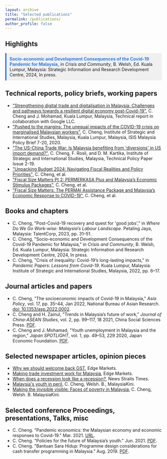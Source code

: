 ```yaml
---
layout: archive
title: "Selected publications"
permalink: /publications/
author_profile: false
---
```


<!--{% if author.googlescholar %}
  You can also find my articles on <u><a href="{{author.googlescholar}}">my Google Scholar profile</a>.</u>
{% endif %}

{% include base_path %}

{% for post in site.publications reversed %}
  {% include archive-single.html %}
{% endfor %}-->

## Highlights
<div style="background-color: #f0f0f0; padding: 10px; margin-bottom: 20px; border-left: 4px solid #2a7ae2;">
  <strong><a href="#" style="text-decoration: none; color: #2a7ae2;">Socio-economic and Development Consequences of the Covid-19 Pandemic for Malaysia,</a></strong> in <em>Crisis and Community</em>, B. Welsh, Ed. Kuala Lumpur, Malaysia: Strategic Information and Research Development Centre, 2024, In press.
</div>


## Technical reports, policy briefs, working papers
- ["Strengthening digital trade and digitalisation in Malaysia: Challenges and pathways towards a resilient digital economy post-Covid-19"](https://www.isis.org.my/2022/02/24/strengthening-digital-trade-and-digitalisation-in-malaysia-2/), C. Cheng and J. Mohamad, Kuala Lumpur, Malaysia, Technical report in collaboration with Google LLC.
- ["Pushed to the margins: The unequal impacts of the COVID-19 crisis on marginalised Malaysian workers"](https://www.isis.org.my/2020/11/30/pushed-to-the-margins-the-unequal-impacts-of-the-covid-19-crisis-on-marginalised-malaysian-workers/), C. Cheng, Institute of Strategic and International Studies, Malaysia, Kuala Lumpur, Malaysia, ISIS Malaysia Policy Brief 7-20, 2020.
- ["The US-China Trade War: Is Malaysia benefiting from 'diversions' in US import demand?"](https://www.isis.org.my/wp-content/uploads/2019/10/POLICY-BRIEF_REV01.pdf), C. Cheng, F. Rosli, and D. M. Kartika, Institute of Strategic and International Studies, Malaysia, Technical Policy Paper Issue 2-19.
- ["Unpacking Budget 2024: Navigating Fiscal Realities and Policy Priorities"](https://www.isis.org.my/2023/10/26/unpacking-budget-2024-navigating-fiscal-realities-and-policy-priorities/), C. Cheng, et al.
- ["Fiscal Size Matters Pt 2: PERMERKASA Plus and Malaysia’s Economic Stimulus Packages"](https://www.isis.org.my/2021/06/01/fiscal-size-matters-pt-2-permerkasa-plus-and-malaysias-economic-stimulus-packages/), C. Cheng, et al.
- ["Fiscal Size Matters: The PERMAI Assistance Package and Malaysia’s Economic Response to COVID-19"](https://www.isis.org.my/2021/01/20/fiscal-size-matters-the-permai-assistance-package-and-malaysias-economic-response-to-covid-19/), C. Cheng, et al.
<!-- - Targeting post
- Philosophy of gentrification
- Retirement paper -->


## Books and chapters
- C. Cheng, "Post-Covid-19 recovery and quest for 'good jobs'," in *Where Do We Go Work-wise: Malaysia’s Labour Landscape*. Petaling Jaya, Malaysia: TalentCorp, 2023, pp. 31–51.
- C. Cheng, "Socio-economic and Development Consequences of the Covid-19 Pandemic for Malaysia," in *Crisis and Community*, B. Welsh, Ed. Kuala Lumpur, Malaysia: Strategic Information and Research Development Centre, 2024, In press.
- C. Cheng, "Crisis of inequality: Covid-19’s long-lasting impacts," in *Pandemic Papers: Lessons from Covid-19*. Kuala Lumpur, Malaysia: Institute of Strategic and International Studies, Malaysia, 2022, pp. 6–17.

## Journal articles and papers
- C. Cheng, "The socioeconomic impacts of Covid-19 in Malaysia," *Asia Policy*, vol. 17, pp. 35–44, Jan 2022, National Bureau of Asian Research. [doi: 10.1353/asp.2022.0002](https://doi.org/10.1353/asp.2022.0002).
- C. Cheng and H. Zainul, "Trends in Malaysia’s future of work," *Journal of China-ASEAN Studies*, vol. 2, pp. 99–117, 18 2021, China Social Sciences Press. [PDF](https://www.isis.org.my/wp-content/uploads/2022/01/China-ASEAN-Studies-Volume2-2021.pdf).
- C. Cheng and J. Mohamad, "Youth unemployment in Malaysia and the region," *Japan SPOTLIGHT*, vol. 1, pp. 49–53, 229 2020, Japan Economic Foundation. [PDF](https://www.jef.or.jp/journal/pdf/229th_Special_Article.pdf).

## Selected newspaper articles, opinion pieces
- [Why we should welcome back GST](https://www.isis.org.my/2023/10/02/why-we-should-welcome-back-gst/), Edge Markets.
- [Making trade investment work for Malaysia](https://www.isis.org.my/2022/09/10/making-trade-investment-work-for-malaysia/), Edge Markets.
- [When does a recession look like a recession?](https://www.isis.org.my/2021/04/20/when-does-a-recession-look-like-a-recession/), News Straits Times.
- [Malaysia's youth in peril](https://www.isis.org.my/2021/05/01/malaysias-youth-in-peril/), C. Cheng, Welsh. B., MalaysiaKini.
- [Making the invisible visible: Faces of poverty in Malaysia](https://www.isis.org.my/2020/04/05/making-the-invisible-visible-faces-of-poverty-in-malaysia/), C. Cheng, Welsh. B. MalaysiaKini.


## Selected conference Proceedings, presentations, Talks, misc
- C. Cheng. "Pandemic economics: the Malaysian economy and economic responses to Covid-19." Mar. 2021. [URL](https://www.isis.org.my/wp-content/uploads/2021/03/SIRIM-presentation.pdf).
- C. Cheng. "Policies for the future of Malaysia’s youth." Jun. 2021. [PDF](https://www.isis.org.my/wp-content/uploads/2021/06/Policies-for-the-future-of-Malaysias-youth-Calvin-Cheng.pdf).
- C. Cheng. "Bantuan Sara Hidup: Programme design considerations for cash transfer programming in Malaysia." Aug. 2019. [PDF](https://www.isis.org.my/wp-content/uploads/2021/06/Policies-for-the-future-of-Malaysias-youth-Calvin-Cheng.pdf).